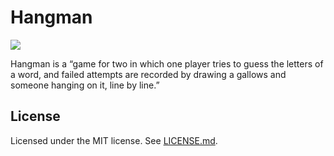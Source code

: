 # Hangman

[![][1]][0]

[0]: https://circleci.com/gh/jpvillaisaza/hangman
[1]: https://circleci.com/gh/jpvillaisaza/hangman.svg?style=svg

Hangman is a “game for two in which one player tries to guess the
letters of a word, and failed attempts are recorded by drawing a
gallows and someone hanging on it, line by line.”

## License

Licensed under the MIT license. See [LICENSE.md](LICENSE.md).
